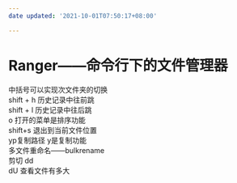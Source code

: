 ```yaml
---
date updated: '2021-10-01T07:50:17+08:00'

---
```


# Ranger——命令行下的文件管理器

中括号可以实现次文件夹的切换\
shift + h 历史记录中往前跳\
shift + l 历史记录中往后跳\
o 打开的菜单是排序功能\
shift+s 退出到当前文件位置\
yp复制路径 y是复制功能\
多文件重命名——bulkrename\
剪切 dd\
dU 查看文件有多大
